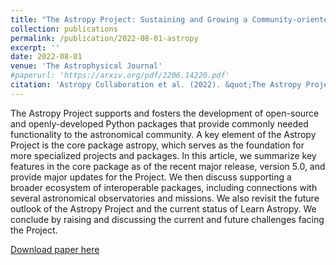 ```yaml
---
title: "The Astropy Project: Sustaining and Growing a Community-oriented Open-source Project and the Latest Major Release (v5.0) of the Core Package"
collection: publications
permalink: /publication/2022-08-01-astropy
excerpt: ''
date: 2022-08-01
venue: 'The Astrophysical Journal'
#paperurl: 'https://arxiv.org/pdf/2206.14220.pdf'
citation: 'Astropy Collaboration et al. (2022). &quot;The Astropy Project: Sustaining and Growing a Community-oriented Open-source Project and the Latest Major Release (v5.0) of the Core Package.&quot; <i>The Astrophysical Journal</i>. 935(2).'
---
```

The Astropy Project supports and fosters the development of open-source and openly-developed Python packages that provide commonly needed functionality to the astronomical community. A key element of the Astropy Project is the core package astropy, which serves as the foundation for more specialized projects and packages. In this article, we summarize key features in the core package as of the recent major release, version 5.0, and provide major updates for the Project. We then discuss supporting a broader ecosystem of interoperable packages, including connections with several astronomical observatories and missions. We also revisit the future outlook of the Astropy Project and the current status of Learn Astropy. We conclude by raising and discussing the current and future challenges facing the Project.

[Download paper here](https://arxiv.org/pdf/2206.14220.pdf)
